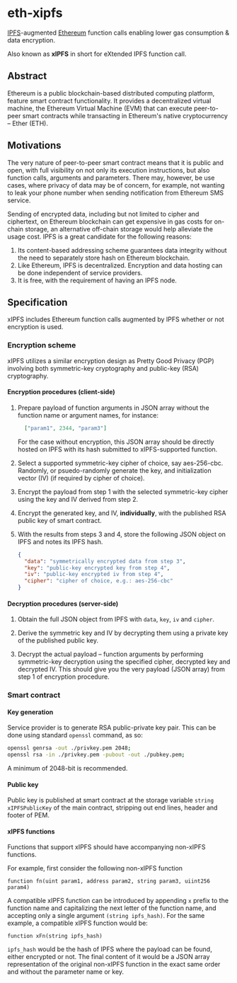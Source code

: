 # eth-xipfs

[IPFS](https://ipfs.io)-augmented [Ethereum](https://www.ethereum.org) function calls enabling lower gas consumption & data encryption.

Also known as **xIPFS** in short for eXtended IPFS function call.

## Abstract

Ethereum is a public blockchain-based distributed computing platform, feature smart contract functionality. It provides a decentralized virtual machine, the Ethereum Virtual Machine (EVM) that can execute peer-to-peer smart contracts while transacting in Ethereum's native cryptocurrency – Ether (ETH).

## Motivations

The very nature of peer-to-peer smart contract means that it is public and open, with full visibility on not only its execution instructions, but also function calls, arguments and parameters. There may, however, be use cases, where privacy of data may be of concern, for example, not wanting to leak your phone number when sending notification from Ethereum SMS service.

Sending of encrypted data, including but not limited to cipher and ciphertext, on Ethereum blockchain can get expensive in gas costs for on-chain storage, an alternative off-chain storage would help alleviate the usage cost. IPFS is a great candidate for the following reasons:

1. Its content-based addressing scheme guarantees data integrity without the need to separately store hash on Ethereum blockchain.
1. Like Ethereum, IPFS is decentralized. Encryption and data hosting can be done independent of service providers.
1. It is free, with the requirement of having an IPFS node.

## Specification

xIPFS includes Ethereum function calls augmented by IPFS whether or not encryption is used.

### Encryption scheme

xIPFS utilizes a similar encryption design as Pretty Good Privacy (PGP) involving both symmetric-key cryptography and public-key (RSA) cryptography.

#### Encryption procedures (client-side)

1. Prepare payload of function arguments in JSON array without the function name or argument names, for instance:

    ```json
      ["param1", 2344, "param3"]
    ```

    For the case without encryption, this JSON array should be directly hosted on IPFS with its hash submitted to xIPFS-supported function.

1. Select a supported symmetric-key cipher of choice, say aes-256-cbc. Randomly, or psuedo-randomly generate the key, and initialization vector (IV) (if required by cipher of choice).

1. Encrypt the payload from step 1 with the selected symmetric-key cipher using the key and IV derived from step 2.

1. Encrypt the generated key, and IV, **individually**, with the published RSA public key of smart contract.

1. With the results from steps 3 and 4, store the following JSON object on IPFS and notes its IPFS hash.

    ```json
    {
      "data": "symmetrically encrypted data from step 3",
      "key": "public-key encrypted key from step 4",
      "iv": "public-key encrypted iv from step 4",
      "cipher": "cipher of choice, e.g.: aes-256-cbc"
    }
    ```

#### Decryption procedures (server-side)

1. Obtain the full JSON object from IPFS with `data`, `key`, `iv` and `cipher`.

1. Derive the symmetric key and IV by decrypting them using a private key of the published public key.

1. Decrypt the actual payload – function arguments by performing symmetric-key decryption using the specified cipher, decrypted key and decrypted IV. This should give you the very payload (JSON array) from step 1 of encryption procedure.

### Smart contract

#### Key generation

Service provider is to generate RSA public-private key pair. This can be done using standard `openssl` command, as so:

```bash
openssl genrsa -out ./privkey.pem 2048;
openssl rsa -in ./privkey.pem -pubout -out ./pubkey.pem;
```

A minimum of 2048-bit is recommended.

#### Public key

Public key is published at smart contract at the storage variable `string xIPFSPublicKey` of the main contract, stripping out end lines, header and footer of PEM.

#### xIPFS functions

Functions that support xIPFS should have accompanying non-xIPFS functions.

For example, first consider the following non-xIPFS function

```
function fn(uint param1, address param2, string param3, uiint256 param4)
```

A compatible xIPFS function can be introduced by appending `x` prefix to the function name and capitalizing the next letter of the function name, and accepting only a single argument `(string ipfs_hash)`. For the same example, a compatible xIPFS function would be:

```
function xFn(string ipfs_hash)
```

`ipfs_hash` would be the hash of IPFS where the payload can be found, either encrypted or not. The final content of it would be a JSON array representation of the original non-xIPFS function in the exact same order and without the parameter name or key.
